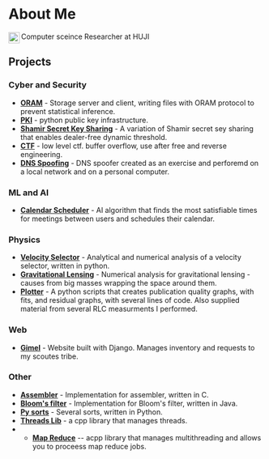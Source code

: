 # About Me
Computer sceince Researcher at HUJI
<a href="https://www.linkedin.com/in/amit-roth/">
  <img align="left" alt="Amit Roth Linkedin Link" width="22px" src="https://raw.githubusercontent.com/peterthehan/peterthehan/master/assets/linkedin.svg" />
</a>


## Projects

### Cyber and Security

- **[ORAM](https://github.com/MajoRoth/ORAM)** - Storage server and client, writing files with ORAM protocol to prevent statistical inference.
- **[PKI](https://github.com/MajoRoth/public_key_infrastructure)** - python public key infrastructure.
- **[Shamir Secret Key Sharing](https://github.com/MajoRoth/shamir_secret_key_sharing)** - A variation of Shamir secret sey sharing that enables dealer-free dynamic threshold.
- **[CTF](https://github.com/MajoRoth/ctf)** - low level ctf. buffer overflow, use after free and reverse engineering.
- **[DNS Spoofing](https://github.com/MajoRoth/DNSSpoofing)** - DNS spoofer created as an exercise and perforemd on a local network and on a personal computer.

### ML and AI

- **[Calendar Scheduler](https://github.com/matanEpel/ai-project---calender)** - AI algorithm that finds the most satisfiable times for meetings between users and schedules their calendar.

### Physics
- **[Velocity Selector](https://github.com/MajoRoth/VelocitySelector)** - Analytical and numerical analysis of a velocity selector, written in python.
- **[Gravitational Lensing](https://github.com/MajoRoth/GravitationalLensing)** - Numerical analysis for gravitational lensing - causes from big masses wrapping the space around them.
- **[Plotter](https://github.com/MajoRoth/plotter)** - A python scripts that creates publication quality graphs, with fits, and residual graphs, with several lines of code. Also supplied material from several RLC measurments I performed.


### Web

- **[Gimel](https://github.com/MajoRoth/gimel)** - Website built with Django. Manages inventory and requests to my scoutes tribe.


### Other
- **[Assembler](https://github.com/MajoRoth/Assembler)** - Implementation for assembler, written in C.
- **[Bloom's filter](https://github.com/MajoRoth/Bloom-Filter)** - Implementation for Bloom's filter, written in Java.
- **[Py sorts](https://github.com/MajoRoth/PYsorts)** - Several sorts, written in Python.
- **[Threads Lib](https://github.com/MajoRoth/os_ex2)** - a cpp library that manages threads.
- - **[Map Reduce](https://github.com/MajoRoth/os_ex3)** -- acpp library that manages multithreading and allows you to proceess map reduce jobs.



